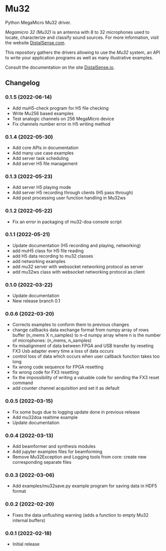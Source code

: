 # Mu32

Python MegaMicro Mu32 driver.

*Megamicro 32 (Mu32)* is an antenna with 8 to 32 microphones used to locate, characterize and classify sound sources. For more information, visit the website [DistalSense.com](https://distalsense.com).

This repository gathers the drivers allowing to use the *Mu32* system, an API to write your application programs as well as many illustrative examples.

Consult the documentation on the site [DistalSense.io](https://DistalSense.io).

## Changelog

### 0.1.5 (2022-06-14)

* Add muH5-check program for H5 file checking
* Write Mu256 based examples
* Test analogic channels on 256 MegaMicro device
* Fix channels number error in H5 writing method

### 0.1.4 (2022-05-30)

* Add core APIs in documentation
* Add many use case examples
* Add server task scheduling
* Add server H5 file management

### 0.1.3 (2022-05-23)

* Add server H5 playing mode
* Add server H5 recording through clients (H5 pass through)
* Add post processing user function handling in Mu32ws

### 0.1.2 (2022-05-22)

* Fix an error in packaging of mu32-doa console script

### 0.1.1 (2022-05-21)

* Update documentation (H5 recording and playing, networking)
* add muH5 class for H5 file reading
* add H5 data recording to mu32 classes
* add networking examples
* add mu32 server with websocket networking protocol as server
* add mu32ws class with websocket networking protocol as client

### 0.1.0 (2022-03-22)

* Update documentation
* New release branch 0.1

### 0.0.6 (2022-03-20)

* Corrects examples to conform them to previous changes
* change callbacks data exchange format from numpy array of rows buffer (n_mems X n_samples) to n-d numpy array where n is the number of microphones: (n_mems, n_samples)
* fix misalignment of data between FPGA and USB transfer by reseting FX3 Usb adapter every time a loss of data occurs
* control loss of data which occurs when user callback function takes too long
* fix wrong code sequence for FPGA resetting
* fix wrong code for FX3 resetting
* fix the impossibility of writing a valuable code for sending the FX3 reset command
* add counter channel acquisition and set it as default

### 0.0.5 (2022-03-15)

* Fix some bugs due to logging update done in previous release
* Add mu32doa realtime example
* Update documentation

### 0.0.4 (2022-03-13)

* Add beamformer and synthesis modules
* Add jupyter examples files for beamforming
* Remove Mu32Exception and Logging tools from core: create new corresponding separate files

### 0.0.3 (2022-03-06)

* Add examples/mu32save.py example program for saving data in HDF5 format

### 0.0.2 (2022-02-20)

* Fixes the data unflushing warning (adds a function to empty Mu32 internal buffers)

### 0.0.1 (2022-02-18)

* Initial release
